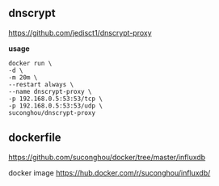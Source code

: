 ## dnscrypt

https://github.com/jedisct1/dnscrypt-proxy

**usage**

```
docker run \
-d \
-m 20m \
--restart always \
--name dnscrypt-proxy \
-p 192.168.0.5:53:53/tcp \
-p 192.168.0.5:53:53/udp \
suconghou/dnscrypt-proxy
```


## dockerfile

https://github.com/suconghou/docker/tree/master/influxdb


docker image  https://hub.docker.com/r/suconghou/influxdb/

